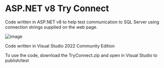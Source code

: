 # ASP.NET v8 Try Connect
Code written in ASP.NET v8 to help test communication to SQL Server using connection strings supplied on the web page.


![image](https://github.com/user-attachments/assets/ac56cd3a-8f84-4b7c-ab3a-0170a0407e38)


Code written in Visual Studio 2022 Community Edition


To use the code, download the TryConnect.zip and open in Visual Studio to publish/test
